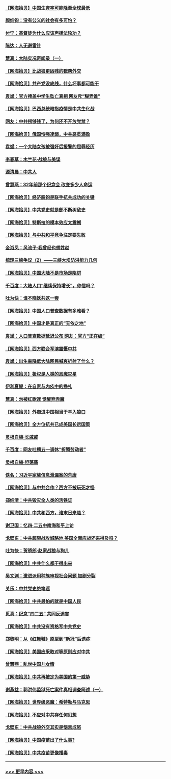 #### [【网海拾贝】中国生育率可能降至全球最低](../pages/nsc993/n12948793.md?t=05150651) 
#### [颜纯钩：没有公义的社会有多可怕？](../pages/nsc993/n12947626.md?t=05150651) 
#### [付宁：基督徒为什么应该声援法轮功？](../pages/nsc993/n12947233.md?t=05150651) 
#### [陈达：人无避雷针](../pages/nsc993/n12947098.md?t=05150651) 
#### [慧真：大陆实况奇闻录（一）](../pages/nsc993/n12945811.md?t=05150651) 
#### [【网海拾贝】比战狼更凶残的戳瞎外交](../pages/nsc993/n12945717.md?t=05150651) 
#### [【网海拾贝】共产党没底线，什么坏事都可能干](../pages/nsc993/n12942090.md?t=05150651) 
#### [袁斌：官方掩盖中学生坠亡真相 网友斥“糊弄谁”](../pages/nsc993/n12942029.md?t=05150651) 
#### [【网海拾贝】巴西总统暗指疫情是中共生化战](../pages/nsc993/n12938999.md?t=05150651) 
#### [网友：中共捞够钱了，为何还不开放党禁？](../pages/nsc993/n12938952.md?t=05150651) 
#### [【网海拾贝】俄国恃强凌弱，中共恶贯满盈](../pages/nsc993/n12936626.md?t=05150651) 
#### [袁斌：一个大陆女孩被强奸后报警的屈辱经历](../pages/nsc993/n12936547.md?t=05150651) 
#### [李春草：木兰花·战狼与美谍](../pages/nsc993/n12935995.md?t=05150651) 
#### [源清晨：中共人](../pages/nsc993/n12935589.md?t=05150651) 
#### [曾慧燕：32年前那个纪念会 改变多少人命运](../pages/nsc993/n12934233.md?t=05150651) 
#### [【网海拾贝】经济脱钩是联手抗共成功的关键](../pages/nsc993/n12934176.md?t=05150651) 
#### [【网海拾贝】中共党史就是部不断树敌史](../pages/nsc993/n12932844.md?t=05150651) 
#### [【网海拾贝】特斯拉的模本效应太震撼](../pages/nsc993/n12925626.md?t=05150651) 
#### [【网海拾贝】与中共和平竞争注定要失败](../pages/nsc993/n12923326.md?t=05150651) 
#### [金浴凤：风流子‧我曾经也想姓赵](../pages/nsc993/n12920911.md?t=05150651) 
#### [梳理三峡争议（2）——三峡大坝防洪能力几何](../pages/nsc993/n12920173.md?t=05150651) 
#### [【网海拾贝】中国大陆不是市场是陷阱](../pages/nsc993/n12920143.md?t=05150651) 
#### [千百度：大陆人口“继续保持增长”，你信吗？](../pages/nsc993/n12918946.md?t=05150651) 
#### [吐为快：谁不晓妖共这一套](../pages/nsc993/n12918941.md?t=05150651) 
#### [【网海拾贝】中国人口普查数据有多难看？](../pages/nsc993/n12917822.md?t=05150651) 
#### [【网海拾贝】中国才是真正的“无依之地”](../pages/nsc993/n12915845.md?t=05150651) 
#### [袁斌：人口普查数据延迟公布 网友：官方“正在编”](../pages/nsc993/n12915748.md?t=05150651) 
#### [【网海拾贝】西方联合军演震慑中共](../pages/nsc993/n12913466.md?t=05150651) 
#### [袁斌：出生率降低大陆网民喊爽折射了什么？](../pages/nsc993/n12913365.md?t=05150651) 
#### [【网海拾贝】极权是人类的恶魔灾星](../pages/nsc993/n12910697.md?t=05150651) 
#### [伊利夏提：在自责与内疚中的挣扎](../pages/nsc993/n12910493.md?t=05150651) 
#### [慧真：勿被红歌迷 觉醒弃赤魔](../pages/nsc993/n12910485.md?t=05150651) 
#### [【网海拾贝】外商进中国相当于羊入狼口](../pages/nsc993/n12908274.md?t=05150651) 
#### [【网海拾贝】全方位抗共已成美国长远国策](../pages/nsc993/n12906878.md?t=05150651) 
#### [灵根自植‧长戚戚](../pages/nsc993/n12905585.md?t=05150651) 
#### [千百度：网友吐槽五一调休“折腾劳动者”](../pages/nsc993/n12905934.md?t=05150651) 
#### [灵根自植‧坦荡荡](../pages/nsc993/n12905562.md?t=05150651) 
#### [佚名：习近平家族信息泄漏案的荒唐](../pages/nsc993/n12904705.md?t=05150651) 
#### [【网海拾贝】与中共合作？西方不被玩死才怪](../pages/nsc993/n12903873.md?t=05150651) 
#### [郑纯清：中共毁灭全人类的活铁证](../pages/nsc993/n12903785.md?t=05150651) 
#### [【网海拾贝】中共和西方，谁末日来临？](../pages/nsc993/n12903482.md?t=05150651) 
#### [谢卫国：忆四‧二五中南海和平上访](../pages/nsc993/n12902192.md?t=05150651) 
#### [戈壁东：中共超限战攻城略地 美国全面应战还来得及吗？](../pages/nsc993/n12902297.md?t=05150651) 
#### [吐为快：贺骄郎‧赵家战狼与狗儿](../pages/nsc993/n12902280.md?t=05150651) 
#### [【网海拾贝】中共什么都干得出来](../pages/nsc993/n12897500.md?t=05150651) 
#### [吴文渊：激进派用种族审视社会问题 加剧分裂](../pages/nsc993/n12893881.md?t=05150651) 
#### [关乐：中共党史绝笔谣](../pages/nsc993/n12897270.md?t=05150651) 
#### [【网海拾贝】中共最怕的就是中国人民](../pages/nsc993/n12894705.md?t=05150651) 
#### [觅真：纪念“四二五” 共同反迫害](../pages/nsc993/n12894553.md?t=05150651) 
#### [【网海拾贝】中共没有资格写中共党史](../pages/nsc993/n12892231.md?t=05150651) 
#### [郑黎明：从《红舞鞋》原型到“新冠”后遗症](../pages/nsc993/n12890469.md?t=05150651) 
#### [【网海拾贝】美国应采取对等原则应对中共](../pages/nsc993/n12889176.md?t=05150651) 
#### [曾慧燕：乱世中国儿女情](../pages/nsc993/n12887931.md?t=05150651) 
#### [【网海拾贝】中共再被定为美国的第一威胁](../pages/nsc993/n12887580.md?t=05150651) 
#### [谢燕益：郭洪伟监狱死亡案件真相调查简述（一）](../pages/nsc993/n12885648.md?t=05150651) 
#### [【网海拾贝】世界级恶魔：希特勒与马克思](../pages/nsc993/n12884062.md?t=05150651) 
#### [【网海拾贝】不应对中共存任何幻想](../pages/nsc993/n12881460.md?t=05150651) 
#### [戈壁东：中共战狼外交其实是恼羞成怒](../pages/nsc993/n12880392.md?t=05150651) 
#### [【网海拾贝】中国疫苗出了什么事?](../pages/nsc993/n12879124.md?t=05150651) 
#### [【网海拾贝】中共疫苗更像播毒](../pages/nsc993/n12876631.md?t=05150651) 

----
#### [ >>> 更早内容 <<< ](../indexes/nsc993-earlier.md)
